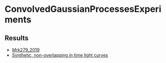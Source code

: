 # ConvolvedGaussianProcessesExperiments

## Results

- [Mrk279_2019](Mrk279_2019.md)
- [Synthetic, non-overlapping in time light curves](Syntheticnonoverlapping.md)
